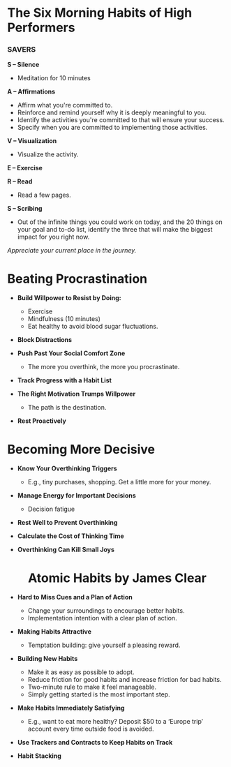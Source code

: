 # The Six Morning Habits of High Performers

### SAVERS
**S – Silence**
   - Meditation for 10 minutes

**A – Affirmations**
   - Affirm what you're committed to.
   - Reinforce and remind yourself why it is deeply meaningful to you.
   - Identify the activities you're committed to that will ensure your success.
   - Specify when you are committed to implementing those activities.

**V – Visualization**
   - Visualize the activity.

**E – Exercise**

**R – Read**
   - Read a few pages.

**S – Scribing**
   - Out of the infinite things you could work on today, and the 20 things on your goal and to-do list, identify the three that will make the biggest impact for you right now.

_Appreciate your current place in the journey._

# Beating Procrastination

- **Build Willpower to Resist by Doing:**
  - Exercise
  - Mindfulness (10 minutes)
  - Eat healthy to avoid blood sugar fluctuations.

- **Block Distractions**

- **Push Past Your Social Comfort Zone**
  - The more you overthink, the more you procrastinate.

- **Track Progress with a Habit List**

- **The Right Motivation Trumps Willpower**
  - The path is the destination.

- **Rest Proactively**

# Becoming More Decisive

- **Know Your Overthinking Triggers**
  - E.g., tiny purchases, shopping. Get a little more for your money.

- **Manage Energy for Important Decisions**
  - Decision fatigue

- **Rest Well to Prevent Overthinking**

- **Calculate the Cost of Thinking Time**

- **Overthinking Can Kill Small Joys**

<h1 style="text-align: center;">Atomic Habits by James Clear</h1>
 

- **Hard to Miss Cues and a Plan of Action**
  - Change your surroundings to encourage better habits.
  - Implementation intention with a clear plan of action.

- **Making Habits Attractive**
  - Temptation building: give yourself a pleasing reward.

- **Building New Habits**
  - Make it as easy as possible to adopt.
  - Reduce friction for good habits and increase friction for bad habits.
  - Two-minute rule to make it feel manageable.
  - Simply getting started is the most important step.

- **Make Habits Immediately Satisfying**
  - E.g., want to eat more healthy? Deposit $50 to a ‘Europe trip’ account every time outside food is avoided.

- **Use Trackers and Contracts to Keep Habits on Track**

- **Habit Stacking**
